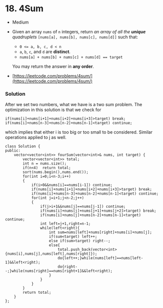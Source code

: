 # 18. 4Sum

* Medium&#x20;
*   Given an array `nums` of `n` integers, return _an array of all the **unique** quadruplets_ `[nums[a], nums[b], nums[c], nums[d]]` such that:

    * `0 <= a, b, c, d < n`
    * `a`, `b`, `c`, and `d` are **distinct**.
    * `nums[a] + nums[b] + nums[c] + nums[d] == target`

    You may return the answer in **any order**.
* [https://leetcode.com/problems/4sum/](https://leetcode.com/problems/4sum/)

### Solution&#x20;

After we set two numbers, what we have is a two sum problem. The optimization in this solution is that we check for&#x20;

```
if(nums[i]+nums[i+1]+nums[i+2]+nums[i+3]>target) break;
if(nums[i]+nums[n-3]+nums[n-2]+nums[n-1]<target) continue;
```

which implies that either i is too big or too small to be considered. Similar operations applied to j as well.&#x20;

```
class Solution {
public:
    vector<vector<int>> fourSum(vector<int>& nums, int target) {
        vector<vector<int>> total;
        int n = nums.size();
        if(n<4)  return total;
        sort(nums.begin(),nums.end());
        for(int i=0;i<n-3;i++)
        {
            if(i>0&&nums[i]==nums[i-1]) continue;
            if(nums[i]+nums[i+1]+nums[i+2]+nums[i+3]>target) break;
            if(nums[i]+nums[n-3]+nums[n-2]+nums[n-1]<target) continue;
            for(int j=i+1;j<n-2;j++)
            {
                if(j>i+1&&nums[j]==nums[j-1]) continue;
                if(nums[i]+nums[j]+nums[j+1]+nums[j+2]>target) break;
                if(nums[i]+nums[j]+nums[n-2]+nums[n-1]<target) continue;
                int left=j+1,right=n-1;
                while(left<right){
                    int sum=nums[left]+nums[right]+nums[i]+nums[j];
                    if(sum<target) left++;
                    else if(sum>target) right--;
                    else{
                        total.push_back(vector<int>{nums[i],nums[j],nums[left],nums[right]});
                        do{left++;}while(nums[left]==nums[left-1]&&left<right);
                        do{right--;}while(nums[right]==nums[right+1]&&left<right);
                    }
                }
            }
        }
        return total;
    }
};
```
